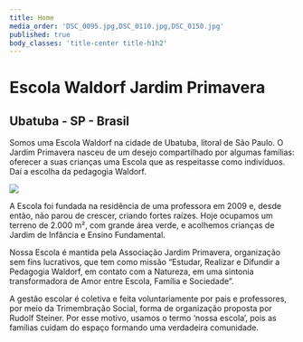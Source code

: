 ```yaml
---
title: Home
media_order: 'DSC_0095.jpg,DSC_0110.jpg,DSC_0150.jpg'
published: true
body_classes: 'title-center title-h1h2'
---
```


# Escola Waldorf Jardim Primavera
## Ubatuba - SP - Brasil

Somos uma Escola Waldorf na cidade de Ubatuba, litoral de São Paulo. O Jardim Primavera nasceu de um desejo compartilhado por algumas famílias: oferecer a suas crianças uma Escola que as respeitasse como indivíduos. Daí a escolha da pedagogia Waldorf.

![](http://jardimprimavera.envs.subutai.cloud/user/pages/01.home/DSC_0150.jpg)

A Escola foi fundada na residência de uma professora em 2009 e, desde então, não parou de crescer, criando fortes raízes. Hoje ocupamos um terreno de 2.000 m², com grande área verde, e acolhemos crianças de Jardim de Infância e Ensino Fundamental.

Nossa Escola é mantida pela Associação Jardim Primavera, organização sem fins lucrativos, que tem como missão “Estudar, Realizar e Difundir a Pedagogia Waldorf, em contato com a Natureza, em uma sintonia transformadora de Amor entre Escola, Família e Sociedade”.

A gestão escolar é coletiva e feita voluntariamente por pais e professores, por meio da Trimembração Social, forma de organização proposta por Rudolf Steiner. Por esse motivo, usamos o termo ‘nossa escola’, pois as famílias cuidam do espaço formando uma verdadeira comunidade.

